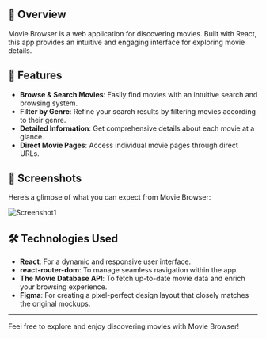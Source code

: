 ## 🌟 Overview

Movie Browser is a web application for discovering movies. Built with React, this app provides an intuitive and engaging interface for exploring movie details.

## 🚀 Features

- **Browse & Search Movies**: Easily find movies with an intuitive search and browsing system.
- **Filter by Genre**: Refine your search results by filtering movies according to their genre.
- **Detailed Information**: Get comprehensive details about each movie at a glance.
- **Direct Movie Pages**: Access individual movie pages through direct URLs.

## 📸 Screenshots

Here’s a glimpse of what you can expect from Movie Browser:

![Screenshot1](../movieBrowser/movieBrowser-app/src/assets/MB-README.pngpng)  

## 🛠️ Technologies Used

- **React**: For a dynamic and responsive user interface.
- **react-router-dom**: To manage seamless navigation within the app.
- **The Movie Database API**: To fetch up-to-date movie data and enrich your browsing experience.
- **Figma**: For creating a pixel-perfect design layout that closely matches the original mockups.

---

Feel free to explore and enjoy discovering movies with Movie Browser!